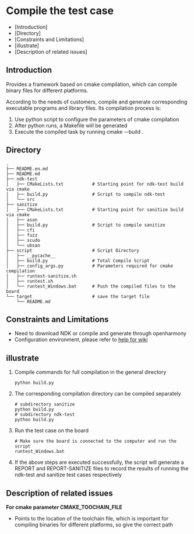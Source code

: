 # Compile the test case

-   [Introduction]
-   [Directory]
-   [Constraints and Limitations]
-   [illustrate]
-   [Description of related issues]

## Introduction

Provides a framework based on cmake compilation, which can compile binary files for different platforms.

According to the needs of customers, compile and generate corresponding executable programs and library files. Its compilation process is:

1.  Use python script to configure the parameters of cmake compilation
2.  After python runs, a Makefile will be generated
3.  Execute the compiled task by running cmake --build .

## Directory

```
.
├── README.en.md
├── README.md
├── ndk-test
│   ├── CMakeLists.txt           # Starting point for ndk-test build via cmake
│   ├── build.py                 # Script to compile ndk-test
│   └── src
├── sanitize
│   ├── CMakeLists.txt           # Starting point for sanitize build via cmake
│   ├── asan
│   ├── build.py                 # Script to compile sanitize
│   ├── cfi
│   ├── fuzz
│   ├── scudo
│   └── ubsan
├── script                       # Script Directory
│   ├── __pycache__
│   ├── build.py                 # Total Compile Script
│   ├── config_args.py           # Parameters required for cmake compilation
│   ├── runtest-sanitize.sh
│   ├── runtest.sh
│   └── runtest_Windows.bat      # Push the compiled files to the board
└── target                       # save the target file
    └── README.md
```

## Constraints and Limitations

-   Need to download NDK or compile and generate through openharmony
-   Configuration environment, please refer to [help for wiki](https://gitee.com/openharmony/third_party_musl/wikis/Home)

## illustrate

1.  Compile commands for full compilation in the general directory
    
    ```
    python build.py
    ```

2.  The corresponding compilation directory can be compiled separately

    ```
    # subdirectory sanitize
    python build.py
    # subdirectory ndk-test
    python build.py
    ```

3.  Run the test case on the board

    ```
    # Make sure the board is connected to the computer and run the script
    runtest_Windows.bat
    ```

4.  If the above steps are executed successfully, the script will generate a REPORT and REPORT-SANITIZE files to record the results of running the ndk-test and sanitize test cases respectively

## Description of related issues

**For cmake parameter CMAKE_TOOCHAIN_FILE**
-   Points to the location of the toolchain file, which is important for compiling binaries for different platforms, so give the correct path